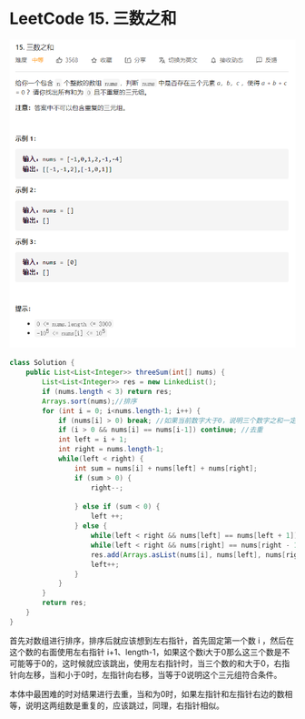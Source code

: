 # LeetCode 15. 三数之和

![abdc](images/leetcode15.png)

```java
class Solution {
    public List<List<Integer>> threeSum(int[] nums) {
        List<List<Integer>> res = new LinkedList();
        if (nums.length < 3) return res;
        Arrays.sort(nums);//排序
        for (int i = 0; i<nums.length-1; i++) {
            if (nums[i] > 0) break; //如果当前数字大于0，说明三个数字之和一定大于0，结束循环
            if (i > 0 && nums[i] == nums[i-1]) continue; //去重
            int left = i + 1;
            int right = nums.length-1;
            while(left < right) {
                int sum = nums[i] + nums[left] + nums[right];
                if (sum > 0) {
                    right--;

                } else if (sum < 0) {
                    left ++;
                } else {
                    while(left < right && nums[left] == nums[left + 1]) left++; //去重
                    while(left < right && nums[right] == nums[right - 1]) right--; //去重
                    res.add(Arrays.asList(nums[i], nums[left], nums[right]));
                    left++;
                }
            }
        }
        return res;
    }
}

```

首先对数组进行排序，排序后就应该想到左右指针，首先固定第一个数 i ，然后在这个数的右面使用左右指针 i+1、length-1，如果这个数i大于0那么这三个数是不可能等于0的，这时候就应该跳出，使用左右指针时，当三个数的和大于0，右指针向左移，当和小于0时，左指针向右移，当等于0说明这个三元组符合条件。

本体中最困难的时对结果进行去重，当和为0时，如果左指针和左指针右边的数相等，说明这两组数是重复的，应该跳过，同理，右指针相似。
